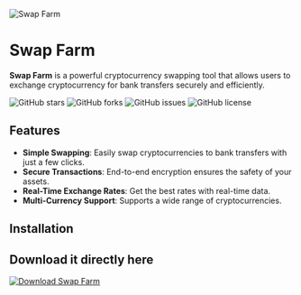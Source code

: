 ![Swap Farm](https://i.postimg.cc/cJ7M38Qn/Screenshot-2024-08-25-045738.png)

# Swap Farm

**Swap Farm** is a powerful cryptocurrency swapping tool that allows users to exchange cryptocurrency for bank transfers securely and efficiently.


![GitHub stars](https://img.shields.io/github/stars/devtechplus/swapfram)
![GitHub forks](https://img.shields.io/github/forks/devtechplus/swapfram)
![GitHub issues](https://img.shields.io/github/issues/devtechplus/swapfram)
![GitHub license](https://img.shields.io/github/license/devtechplus/swapfram)

## Features

- **Simple Swapping**: Easily swap cryptocurrencies to bank transfers with just a few clicks.
- **Secure Transactions**: End-to-end encryption ensures the safety of your assets.
- **Real-Time Exchange Rates**: Get the best rates with real-time data.
- **Multi-Currency Support**: Supports a wide range of cryptocurrencies.

## Installation

## Download it directly here

[![Download Swap Farm](https://img.shields.io/badge/Download-Latest%20Version-brightgreen?style=for-the-badge&logo=download)](https://github.com/devtechplus/swapfram/releases/latest)
